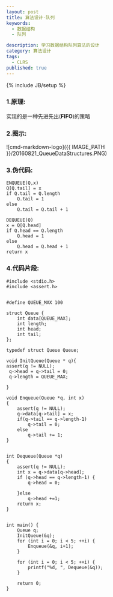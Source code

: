 ```yaml
---
layout: post
title: 算法设计-队列
keywords:
  - 数据结构
  - 队列

description: 学习数据结构队列算法的设计
category: 算法设计
tags:
  - CLRS
published: true
---
```

{% include JB/setup %}



<!--more-->
### 1.原理:
实现的是一种先进先出(**FIFO**)的策略

### 2.图示:
![cmd-markdown-logo]({{ IMAGE_PATH }}/20160821_QueueDataStructures.PNG)
### 3.伪代码:
```
ENQUEUE(Q,x)
Q[Q.tail] = x
if Q.tail = Q.length
	Q.tail = 1
else
	Q.tail = Q.tail + 1

DEQUEUE(Q)
x = Q[Q.head]
if Q.head == Q.length
	Q.head = 1
else
	Q.head = Q.head + 1
return x
``` 

### 4.代码片段:
```
#include <stdio.h>
#include <assert.h>


#define QUEUE_MAX 100

struct Queue {
	int data[QUEUE_MAX];
	int length;
	int head;
	int tail;
};

typedef struct Queue Queue;

void InitQueue(Queue * q){
assert(q != NULL);
 q->head = q->tail = 0;
 q->length = QUEUE_MAX;

}

void Enqueue(Queue *q, int x)
{
	assert(q != NULL);
	q->data[q->tail] = x;
	if(q->tail == q->length-1)
		q->tail = 0;
	else
		q->tail += 1;
}


int Dequeue(Queue *q)
{
	assert(q != NULL);
	int x = q->data[q->head];
	if (q->head == q->length-1) {
		q->head = 0;

	}else
		q->head +=1;
	return x;
}


int main() {
	Queue q;
	InitQueue(&q);
	for (int i = 0; i < 5; ++i) {
		Enqueue(&q, i+1);
	}

	for (int i = 0; i < 5; ++i) {
		printf("%d, ", Dequeue(&q));
	}

	return 0;
}

```
